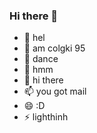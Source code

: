 ### Hi there 👋

<!--
**Cooliokid956/Cooliokid956** is a ✨ _special_ ✨ repository because its `README.md` (this file) appears on your GitHub profile.

Here are some ideas to get you started:
-->
- 🔭 hel
- 🌱 am colgki 95
- 👯 dance
- 🤔 hmm
- 💬 hi there
- 📫 you got mail
- 😄 :D
- ⚡ lighthinh

